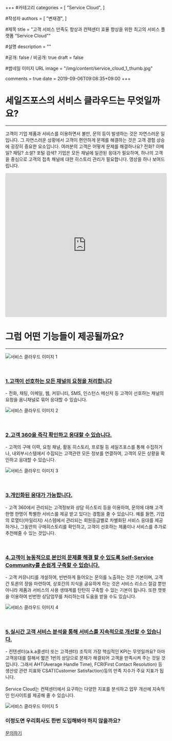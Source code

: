 +++
#카테고리
categories = [
    "Service Cloud",
]

#작성자
authors = [
    "변재경",
]

#제목
title = "고객 서비스 만족도 향상과 컨텍센터 효율 향상을 위한 최고의 서비스 플랫폼 “Service Cloud”"

#설명
description = ""

#공개: false / 비공개: true
draft = false

#썸네일 이미지 URL
image = "/img/content/service_cloud_1_thumb.jpg"

comments = true
date = 2019-09-06T09:08:35+09:00
+++

<!-- 게시글 내용 -->
# 세일즈포스의 서비스 클라우드는 무엇일까요?
-----------------------------
고객이 기업 제품과 서비스를 이용하면서 불만, 문의 등이 발생하는 것은 자연스러운 일입니다. 그 자연스러운 상황에서 고객이 편안하게 문제를 해결하는 것은 고객 경험 상승에 굉장히 중요한 요소입니다. 
여러분의 고객은 어떻게 문제를 해결하나요? 전화? 이메일? 채팅? 소셜? 포털 검색? 기업은 모든 채널에 일관된 응대가 필요하며, 하나의 고객을 중심으로 고객의 접촉 채널에 대한 히스토리 관리가 필요합니다. 
영상을 하나 보여드립니다. 

<iframe width="100%" height="450" src="https://www.youtube.com/embed/4tQACE_9zDs" frameborder="0" allow="accelerometer; autoplay; encrypted-media; gyroscope; picture-in-picture" allowfullscreen></iframe>

<br/>

# 그럼 어떤 기능들이 제공될까요?
-------------------------
![서비스 클라우드 이미지 1](/img/content/service_cloud_img1.png)

<br/>

### <u>1.고객이 선호하는 모든 채널의 요청을 처리합니다</u>
-&nbsp;전화, 채팅, 이메일, 웹, 커뮤니티, SMS, 인스턴스 메신저 등 고객이 선호하는 채널의 요청을 옴니채널로 묶어 응대할 수 있습니다.

![서비스 클라우드 이미지 2](/img/content/service_cloud_img2.png)

<br/>

### <u>2.고객 360을 즉각 확인하고 응대할 수 있습니다.</u>
-&nbsp;고객의 구매 이력, 요청 채널, 활동 히스토리, 프로필 등 세일즈포스를 통해 수집하거나, 내외부시스템에서 수집되는 고객관련 모든 정보를 연결하여, 고객의 모든 상황을 확인하고 응대할 수 있습니다.

![서비스 클라우드 이미지 3](/img/content/service_cloud_img3.png)

<br/>

### <u>3.개인화된 응대가 가능합니다. </u>
-&nbsp;고객 360에서 관리되는 고객정보와 상담 히스토리 등을 이용하여, 문의에 대해 고객 한명 한명이 특별한 서비스를 제공 받고 있다는 경험을 줄 수 있습니다. 
예를 들면, 기업의 로열티(마일리지) 시스템에서 관리되는 회원등급별로 차별화된 서비스 응대를 제공하거나, 그동안의 구매히스토리를 확인하고, 고객이 선호하는 제품이나 서비스를 추가로 추천해줄 수 있는 것입니다. 

<br/>

### <u>4.고객이 능동적으로 본인의 문제를 해결 할 수 있도록 Self-Service Community를 손쉽게 구축할 수 있습니다.</u>
-&nbsp;고객 커뮤니티를 개설하여, 빈번하게 들어오는 문의를 노출하는 것은 기본이며, 고객간 토론의 장을 마련하여, 상호간의 지식을 공유하게 하는 것은 서비스 리소스 절감 뿐만 아니라 제품과 서비스의 사용 생태계를 탄탄히 구축할 수 있는 기본이 됩니다. 또한 챗봇을 이용하여 빈번한 상담업무를 처리하는데 도움을 받을 수도 있습니다.

![서비스 클라우드 이미지 4](/img/content/service_cloud_img4.png)

<br/>

### <u>5.실시간 고객 서비스 분석을 통해 서비스를 지속적으로 개선할 수 있습니다.</u>
-&nbsp;컨텐센터(a.k.a콜센터 또는 고객센터) 조직의 가장 핵심적인 KPI는 무엇일까요? 아마 고객응대를 잘해서 짧은 1번의 상담으로 문제가 해결되어 고객을 만족시켜 주는 것일 것입니다. 그래서 AHT(Average Handle Time), FCR(First Contact Resolution) 등 생산성 관련 지표와 CSAT(Customer Satisfaction)등의 만족 지수가 주요 지표가 됩니다.<br/><br/>
Service Cloud는 컨텍센터에서 요구하는 다양한 지표를 분석하고 업무 개선에 지속적인 인사이트를 제공해 줄 수 있습니다.

![서비스 클라우드 이미지 5](/img/content/service_cloud_img5.jpg)



### 이정도면 우리회사도 한번 도입해봐야 하지 않을까요?

<a href="http://www.dkbmc.com/contact.html" class="content-btn__a" target="_blank">
문의하기</a>